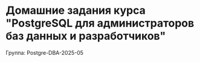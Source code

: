 # Домашние задания курса "PostgreSQL для администраторов баз данных и разработчиков"
Группа: Postgre-DBA-2025-05
